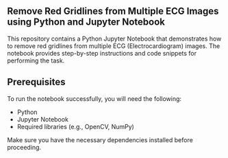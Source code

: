 ## Remove Red Gridlines from Multiple ECG Images using Python and Jupyter Notebook
This repository contains a Python Jupyter Notebook that demonstrates how to remove red gridlines from multiple ECG (Electrocardiogram) images. The notebook provides step-by-step instructions and code snippets for performing the task.

## Prerequisites
To run the notebook successfully, you will need the following:

* Python
* Jupyter Notebook
* Required libraries (e.g., OpenCV, NumPy)

Make sure you have the necessary dependencies installed before proceeding.
